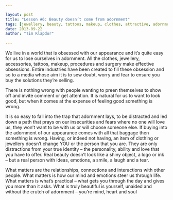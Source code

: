 ```yaml
---

layout: post
title: "Lesson #6: Beauty doesn’t come from adornment"
tags: [jewellery, beauty, tattoos, makeup, clothes, attractive, adornment]
date: 2013-09-22
author: "Tim Klapdor"
 
---
```


We live in a world that is obsessed with our appearance and it’s quite easy for us to lose ourselves in adornment. All the clothes, jewellery, accessories, tattoos, makeup, procedures and surgery make effective obsessions. Entire industries have been created to fill these obsession and so to a media whose aim it is to sew doubt, worry and fear to ensure  you buy the solutions they’re selling.

There is nothing wrong with people wanting to preen themselves to show off and invite comment or get attention. It is natural for us to want to look good, but when it comes at the expense of feeling good something is wrong.

It is so easy to fall into the trap that adornment lays, to be distracted and led down a path that prays on our insecurities and fears where no one will love us, they won’t want to be with us or will choose someone else. If buying into the adornment of our appearance comes with all that baggage then something is wrong. Having, or indeed not having, an item of clothing or jewellery doesn’t change YOU or the person that you are. They are only distractions from your true identity – the personality, ability and love that you have to offer. Real beauty doesn’t look like a shiny object, a logo or ink – but a real person with ideas, emotions, a smile, a laugh and a tear.

What matters are the relationships, connections and interactions with other people. What matters is how our mind and emotions steer us through life. What matters is what’s practical – what gets you through the day and gives you more than it asks. What is truly beautiful is yourself, unaided and without the crutch of adornment – you’re mind, heart and soul